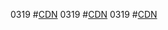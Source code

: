 0319  #[CDN](https://cdn.jsdelivr.net/gh/fhuefw/our/new/12.7z)
0319  #[CDN](https://cdn.jsdelivr.net/gh/fhuefw/our/new/123.7z)
0319  #[CDN](https://cdn.jsdelivr.net/gh/fhuefw/our/new/1234.7z)
